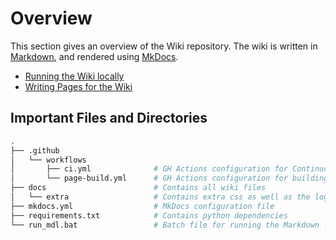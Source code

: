 # Overview

This section gives an overview of the Wiki repository. 
The wiki is written in [Markdown](https://daringfireball.net/projects/markdown/), and rendered using
[MkDocs](https://www.mkdocs.org/).

- [Running the Wiki locally](running_wiki.md)
- [Writing Pages for the Wiki](writing_wiki.md)

## Important Files and Directories

```bash
.
├── .github
│   └── workflows
│       ├── ci.yml              # GH Actions configuration for Continuous Integration
│       └── page-build.yml      # GH Actions configuration for building
├── docs                        # Contains all wiki files
│   └── extra                   # Contains extra css as well as the logo. NO Markdown files here!
├── mkdocs.yml                  # MkDocs configuration file
├── requirements.txt            # Contains python dependencies
└── run_mdl.bat                 # Batch file for running the Markdown linter locally (Windows only)
```